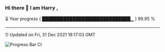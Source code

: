 ### Hi there 👋 I am Harry , 

⏳ Year progress { █████████████████████████████▁ } 99.95 %

---

⏰ Updated on Fri, 31 Dec 2021 19:17:03 GMT

![Progress Bar CI](https://github.com/duykhang68/duykhang68/workflows/Progress%20Bar%20CI/badge.svg)
